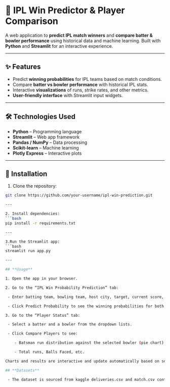 # 🏏 IPL Win Predictor & Player Comparison

A web application to **predict IPL match winners** and **compare batter & bowler performance** using historical data and machine learning. Built with **Python** and **Streamlit** for an interactive experience.

---

## ✨ Features

- Predict **winning probabilities** for IPL teams based on match conditions.  
- Compare **batter vs bowler performance** with historical IPL stats.  
- Interactive **visualizations** of runs, strike rates, and other metrics.  
- **User-friendly interface** with Streamlit input widgets.  

---

## 🛠 Technologies Used

- **Python** – Programming language  
- **Streamlit** – Web app framework  
- **Pandas / NumPy** – Data processing  
- **Scikit-learn** – Machine learning  
- **Plotly Express** – Interactive plots  

---

## 🚀 Installation

1. Clone the repository:

```bash
git clone https://github.com/your-username/ipl-win-prediction.git

---

2. Install dependencies:
```bash
pip install -r requirements.txt

---

3.Run the Streamlit app:
```bash
streamlit run app.py

---

## **Usage**

1. Open the app in your browser.

2. Go to the “IPL Win Probability Prediction” tab:

 - Enter batting team, bowling team, host city, target, current score, overs completed, and wickets lost.

 - Click Predict Probability to see the winning probabilities for both teams.

3. Go to the “Player Status” tab:

 - Select a batter and a bowler from the dropdown lists.

 - Click Compare Players to see:

    - Batsman run distribution against the selected bowler (pie chart).

    - Total runs, Balls Faced, etc.

Charts and results are interactive and update automatically based on selections.

## **Datasets**

 - The dataset is sourced from kaggle deliveries.csv and match.csv containing historical IPL match deliveries.

